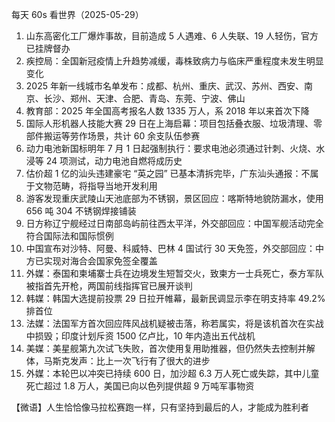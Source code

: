 每天 60s 看世界（2025-05-29）

1. 山东高密化工厂爆炸事故，目前造成 5 人遇难、6 人失联、19 人轻伤，官方已挂牌督办
2. 疾控局：全国新冠疫情上升趋势减缓，毒株致病力与临床严重程度未发生明显变化
3. 2025 年新一线城市名单发布：成都、杭州、重庆、武汉、苏州、西安、南京、长沙、郑州、天津、合肥、青岛、东莞、宁波、佛山
4. 教育部：2025 年全国高考报名人数 1335 万人，系 2018 年以来首次下降
5. 国际人形机器人技能大赛 29 日在上海启幕：项目包括叠衣服、垃圾清理、零部件搬运等劳作场景，共计 60 余支队伍参赛
6. 动力电池新国标明年 7 月 1 日起强制执行：要求电池必须通过针刺、火烧、水浸等 24 项测试，动力电池自燃将成历史
7. 估价超 1 亿的汕头违建豪宅 “英之园” 已基本清拆完毕，广东汕头通报：不属于文物范畴，将指导当地开发利用
8. 游客发现重庆武陵山天池底部为不锈钢，景区回应：喀斯特地貌防漏水，使用 656 吨 304 不锈钢焊接铺装
9. 日方称辽宁舰经过日南部岛屿前往西太平洋，外交部回应：中国军舰活动完全符合国际法和国际惯例
10. 中国宣布对沙特、阿曼、科威特、巴林 4 国试行 30 天免签，外交部回应：中方已实现对海合会国家免签全覆盖
11. 外媒：泰国和柬埔寨士兵在边境发生短暂交火，致柬方一士兵死亡，泰方军队被指首先开枪，两国前线指挥官已展开谈判
12. 韩媒：韩国大选提前投票 29 日拉开帷幕，最新民调显示李在明支持率 49.2% 排首位
13. 法媒：法国军方首次回应阵风战机疑被击落，称若属实，将是该机首次在实战中损毁；印度计划斥资 1500 亿卢比，10 年内造出五代战机
14. 美媒：美星舰第九次试飞失败，首次使用复用助推器，但仍然失去控制并解体，马斯克发声：比上一次飞行有了很大的进步
15. 外媒：本轮巴以冲突已持续 600 日，加沙超 6.3 万人死亡或失踪，其中儿童死亡超过 1.8 万人，美国已向以色列提供超 9 万吨军事物资

【微语】人生恰恰像马拉松赛跑一样，只有坚持到最后的人，才能成为胜利者